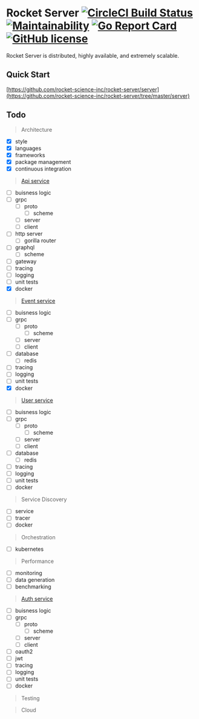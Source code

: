 # Rocket Server [![CircleCI Build Status](https://circleci.com/gh/rocket-science-inc/rocket-server.svg?style=svg)](https://circleci.com/gh/rocket-science-inc/rocket-server) [![Maintainability](https://api.codeclimate.com/v1/badges/a8c3bb87dc62e5e486cd/maintainability)](https://codeclimate.com/github/rocket-science-inc/rocket-server/maintainability) [![Go Report Card](https://goreportcard.com/badge/github.com/rocket-science-inc/rocket-server)](https://goreportcard.com/report/github.com/rocket-science-inc/rocket-server) [![GitHub license](https://img.shields.io/badge/license-MIT-blue.svg)](https://raw.githubusercontent.com/rocket-science-inc/rocket-server/master/LICENSE)

Rocket Server is distributed, highly available, and extremely scalable.

## Quick Start

[https://github.com/rocket-science-inc/rocket-server/server](https://github.com/rocket-science-inc/rocket-server/tree/master/server)

## Todo

> Architecture
- [x] style
- [x] languages
- [x] frameworks
- [x] package management
- [x] continuous integration

> [Api service](https://github.com/rocket-science-inc/rocket-server/tree/master/server/api)
- [ ] buisness logic
- [ ] grpc
    - [ ] proto
        - [ ] scheme
    - [ ] server
    - [ ] client
- [ ] http server
    - [ ] gorilla router
- [ ] graphql
    - [ ] scheme
- [ ] gateway
- [ ] tracing
- [ ] logging
- [ ] unit tests
- [x] docker

> [Event service](https://github.com/rocket-science-inc/rocket-server/tree/master/server/events)
- [ ] buisness logic
- [ ] grpc
    - [ ] proto
        - [ ] scheme
    - [ ] server
    - [ ] client
- [ ] database
    - [ ] redis
- [ ] tracing
- [ ] logging
- [ ] unit tests
- [x] docker

> [User service](https://github.com/rocket-science-inc/rocket-server/tree/master/server/users)
- [ ] buisness logic
- [ ] grpc
    - [ ] proto
        - [ ] scheme
    - [ ] server
    - [ ] client
- [ ] database
    - [ ] redis
- [ ] tracing
- [ ] logging
- [ ] unit tests
- [ ] docker

> Service Discovery
- [ ] service
- [ ] tracer
- [ ] docker

> Orchestration
- [ ] kubernetes

> Performance
- [ ] monitoring
- [ ] data generation
- [ ] benchmarking

> [Auth service](https://github.com/rocket-science-inc/rocket-server/tree/master/server/auth)
- [ ] buisness logic
- [ ] grpc
    - [ ] proto
        - [ ] scheme
    - [ ] server
    - [ ] client
- [ ] oauth2
- [ ] jwt
- [ ] tracing
- [ ] logging
- [ ] unit tests
- [ ] docker

> Testing

> Cloud
